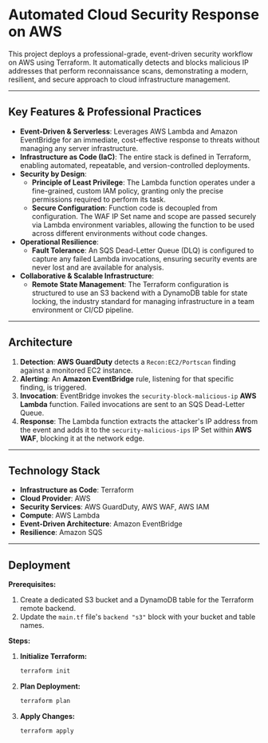 # Automated Cloud Security Response on AWS

This project deploys a professional-grade, event-driven security workflow on AWS using Terraform. It automatically detects and blocks malicious IP addresses that perform reconnaissance scans, demonstrating a modern, resilient, and secure approach to cloud infrastructure management.

***

## Key Features & Professional Practices

* **Event-Driven & Serverless**: Leverages AWS Lambda and Amazon EventBridge for an immediate, cost-effective response to threats without managing any server infrastructure.
* **Infrastructure as Code (IaC)**: The entire stack is defined in Terraform, enabling automated, repeatable, and version-controlled deployments.
* **Security by Design**:
    * **Principle of Least Privilege**: The Lambda function operates under a fine-grained, custom IAM policy, granting only the precise permissions required to perform its task.
    * **Secure Configuration**: Function code is decoupled from configuration. The WAF IP Set name and scope are passed securely via Lambda environment variables, allowing the function to be used across different environments without code changes.
* **Operational Resilience**:
    * **Fault Tolerance**: An SQS Dead-Letter Queue (DLQ) is configured to capture any failed Lambda invocations, ensuring security events are never lost and are available for analysis.
* **Collaborative & Scalable Infrastructure**:
    * **Remote State Management**: The Terraform configuration is structured to use an S3 backend with a DynamoDB table for state locking, the industry standard for managing infrastructure in a team environment or CI/CD pipeline.

***

## Architecture

1.  **Detection**: **AWS GuardDuty** detects a `Recon:EC2/Portscan` finding against a monitored EC2 instance.
2.  **Alerting**: An **Amazon EventBridge** rule, listening for that specific finding, is triggered.
3.  **Invocation**: EventBridge invokes the `security-block-malicious-ip` **AWS Lambda** function. Failed invocations are sent to an SQS Dead-Letter Queue.
4.  **Response**: The Lambda function extracts the attacker's IP address from the event and adds it to the `security-malicious-ips` IP Set within **AWS WAF**, blocking it at the network edge.

***

## Technology Stack

* **Infrastructure as Code**: Terraform
* **Cloud Provider**: AWS
* **Security Services**: AWS GuardDuty, AWS WAF, AWS IAM
* **Compute**: AWS Lambda
* **Event-Driven Architecture**: Amazon EventBridge
* **Resilience**: Amazon SQS

***

## Deployment

**Prerequisites:**

1.  Create a dedicated S3 bucket and a DynamoDB table for the Terraform remote backend.
2.  Update the `main.tf` file's `backend "s3"` block with your bucket and table names.

**Steps:**

1.  **Initialize Terraform:**
    ```bash
    terraform init
    ```
2.  **Plan Deployment:**
    ```bash
    terraform plan
    ```
3.  **Apply Changes:**
    ```bash
    terraform apply
    ```